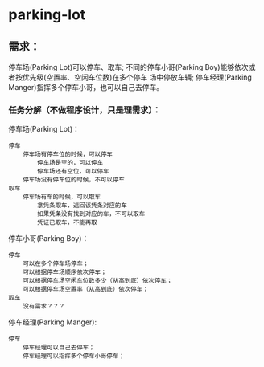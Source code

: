# parking-lot

## 需求：
停车场(Parking Lot)可以停车、取车;
不同的停车小哥(Parking Boy)能够依次或者按优先级(空置率、空闲车位数)在多个停车
场中停放车辆;
停车经理(Parking Manger)指挥多个停车小哥，也可以自己去停车。

### 任务分解（不做程序设计，只是理需求）：
停车场(Parking Lot)：

    停车
        停车场有停车位的时候，可以停车
            停车场是空的，可以停车
            停车场还有空位，可以停车
        停车场没有停车位的时候，不可以停车
    取车
        停车场有车的时候，可以取车
            拿凭条取车，返回该凭条对应的车
            如果凭条没有找到对应的车，不可以取车
            凭证已取车，不能再取
            
        
停车小哥(Parking Boy)：

    停车
        可以在多个停车场停车；
        可以根据停车场顺序依次停车；
        可以根据停车场空闲车位数多少（从高到底）依次停车；
        可以根据停车场空置率（从高到底）依次停车；
    取车
        没有需求？？？

停车经理(Parking Manger):

    停车
        停车经理可以自己去停车；
        停车经理可以指挥多个停车小哥停车；

